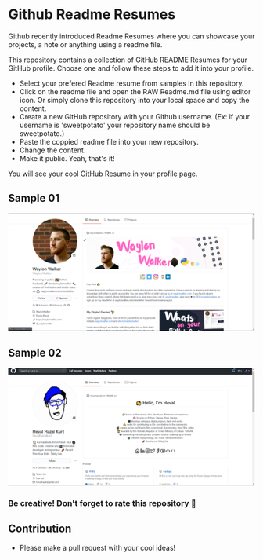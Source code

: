 # Github Readme Resumes
Github recently introduced Readme Resumes where you can showcase your projects, a note or anything using a readme file.

This repository contains a collection of GitHub README Resumes for your GitHub profile. 
Choose one and follow these steps to add it into your profile.

- Select your prefered Readme resume from samples in this repository.
- Click on the readme file and open the RAW Readme.md file using editor icon. Or simply clone this repository into your local space and copy the content.
- Create a new GitHub repository with your Github username. (Ex: if your username is 'sweetpotato' your repository name should be sweetpotato.)
- Paste the coppied readme file into your new repository.
- Change the content.
- Make it public. Yeah, that's it!

You will see your cool GitHub Resume in your profile page.

## Sample 01
![sample01](screenshots/sample1.png)

## Sample 02
![sample02](screenshots/sample2.png)

### Be creative! Don't forget to rate this repository 💙 

## Contribution
- Please make a pull request with your cool ideas!

<p align='center'>
<!-- <img align='center' src="https://visitor-badge.glitch.me/badge?page_id=asirihewage.visitor-badge"> -->
 <p/>
